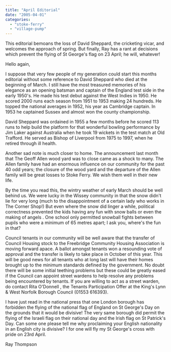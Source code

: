 ```yaml
---
title: "April Editorial"
date: "2005-04-01"
categories: 
  - "stoke-ferry"
  - "village-pump"
---
```


This editorial bemoans the loss of David Sheppard, the cricketing vicar, and welcomes the approach of spring. But finally, Ray has a rant at decisions which prevent the flying of St George's flag on 23 April; he will, whatever!

Hello again,

I suppose that very few people of my generation could start this months editorial without some reference to David Sheppard who died at the beginning of March. I still have the most treasured memories of his elegance as an opening batsman and captain of the England test side in the early 1950's. He made his test debut against the West Indies in 1950. He scored 2000 runs each season from 1951 to 1953 making 24 hundreds. He topped the national averages in 1952, his year as Cambridge captain. In 1953 he captained Sussex and almost won the county championship.

David Sheppard was ordained in 1955 a few months before he scored 113 runs to help build the platform for that wonderful bowling performance by Jim Laker against Australia when he took 19 wickets in the test match at Old Trafford. He served as Bishop of Liverpool from 1975 to 1997, when he retired through ill health.

Another sad note is much closer to home. The announcement last month that The Geoff Allen wood yard was to close came as a shock to many. The Allen family have had an enormous influence on our community for the past 40 odd years; the closure of the wood yard and the departure of the Allen family will be great losses to Stoke Ferry. We wish them well in their new life.

By the time you read this, the wintry weather of early March should be well behind us. We were lucky in the Wissey community in that the snow didn't lie for very long (much to the disappointment of a certain lady who works in The Corner Shop!) But even where the snow did linger a while, political correctness prevented the kids having any fun with snow balls or even the making of angels . One school only permitted snowball fights between pupils who were a minimum of 65 metres apart; I ask you, where's the fun in that?

Council tenants in our community will be well aware that the transfer of Council Housing stock to the Freebridge Community Housing Association is moving forward apace. A ballot amongst tenants won a resounding vote of approval and the transfer is likely to take place in October of this year. This will be good news for all tenants who at long last will have their homes brought up to the minimum standards defined by the government. No doubt there will be some initial teething problems but these could be greatly eased if the Council can appoint street wardens to help resolve any problems being encountered by tenants. If you are willing to act as a street warden, do contact Rita O'Donnell , the Tenants Participation Offer at the King's Lynn & West Norfolk Borough Council (01553 616393).

I have just read in the national press that one London borough has forbidden the flying of the national flag of England on St George's Day on the grounds that it would be divisive! The very same borough did permit the flying of the Israeli flag on their national day and the Irish flag on St Patrick's Day. Can some one please tell me why proclaiming your English nationality in an English city is divisive? I for one will fly my St George's cross with pride on 23rd April.

Ray Thompson
